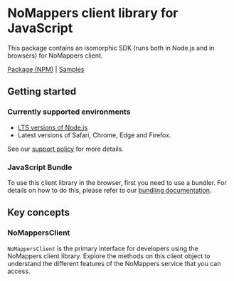 # NoMappers client library for JavaScript

This package contains an isomorphic SDK (runs both in Node.js and in browsers) for NoMappers client.



[Package (NPM)](https://www.npmjs.com/package/@msinternal/no-mappers) |
[Samples](https://github.com/Azure-Samples/azure-samples-js-management)

## Getting started

### Currently supported environments

- [LTS versions of Node.js](https://github.com/nodejs/release#release-schedule)
- Latest versions of Safari, Chrome, Edge and Firefox.

See our [support policy](https://github.com/Azure/azure-sdk-for-js/blob/main/SUPPORT.md) for more details.





### JavaScript Bundle
To use this client library in the browser, first you need to use a bundler. For details on how to do this, please refer to our [bundling documentation](https://aka.ms/AzureSDKBundling).

## Key concepts

### NoMappersClient

`NoMappersClient` is the primary interface for developers using the NoMappers client library. Explore the methods on this client object to understand the different features of the NoMappers service that you can access.

